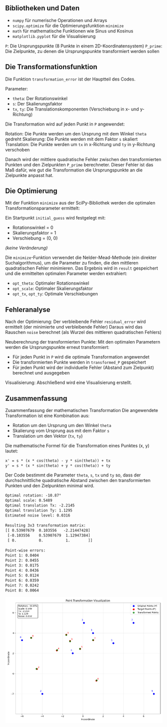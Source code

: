 ## Bibliotheken und Daten

- `numpy` für numerische Operationen und Arrays
- `scipy.optimize` für die Optimierungsfunktion `minimize`
- `math` für mathematische Funktionen wie Sinus und Kosinus
- `matplotlib.pyplot` für die Visualisierung


`P`: Die Ursprungspunkte (8 Punkte in einem 2D-Koordinatensystem)
`P_prime`: Die Zielpunkte, zu denen die Ursprungspunkte transformiert werden sollen

## Die Transformationsfunktion
Die Funktion `transformation_error` ist der Hauptteil des Codes.

Parameter:
- `theta`: Der Rotationswinkel
- `s`: Der Skalierungsfaktor
- `tx`, `ty`: Die Translationskomponenten (Verschiebung in x- und y-Richtung)


Die Transformation wird auf jeden Punkt in `P` angewendet:

Rotation: Die Punkte werden um den Ursprung mit dem Winkel `theta` gedreht
Skalierung: Die Punkte werden mit dem Faktor `s` skaliert
Translation: Die Punkte werden um `tx` in x-Richtung und `ty` in y-Richtung verschoben


Danach wird der mittlere quadratische Fehler zwischen den transformierten Punkten und
den Zielpunkten `P_prime` berechneter. Dieser Fehler ist das Maß dafür, wie gut die
Transformation die Ursprungspunkte an die Zielpunkte anpasst hat.

## Die Optimierung
Mit der Funktion `minimize` aus der SciPy-Bibliothek werden die optimalen
Transformationsparameter ermittelt:

Ein Startpunkt `initial_guess` wird festgelegt mit:
- Rotationswinkel = 0
- Skalierungsfaktor = 1
- Verschiebung = (0, 0)

_(keine Veränderung)_

Die `minimize`-Funktion verwendet die Nelder-Mead-Methode (ein direkter Suchalgorithmus),
um die Parameter zu finden, die den mittleren quadratischen Fehler minimieren.
Das Ergebnis wird in `result` gespeichert und die ermittelten optimalen Parameter
werden extrahiert:

- `opt_theta`: Optimaler Rotationswinkel
- `opt_scale`: Optimaler Skalierungsfaktor
- `opt_tx`, `opt_ty`: Optimale Verschiebungen

## Fehleranalyse
Nach der Optimierung:
Der verbleibende Fehler `residual_error` wird ermittelt (der minimierte und verbleibende Fehler)
Daraus wird das Rauschen `noise` berechnet (als Wurzel des mittleren quadratischen Fehlers)

Neuberechnung der transformierten Punkte:
Mit den optimalen Parametern werden die Ursprungspunkte erneut transformiert:

- Für jeden Punkt in `P` wird die optimale Transformation angewendet
- Die transformierten Punkte werden in `transformed_P` gespeichert
- Für jeden Punkt wird der individuelle Fehler (Abstand zum Zielpunkt) berechnet und ausgegeben

Visualisierung:
Abschließend wird eine Visualisierung erstellt.

## Zusammenfassung
Zusammenfassung der mathematischen Transformation
Die angewendete Transformation ist eine Kombination aus:

- Rotation um den Ursprung um den Winkel `theta`
- Skalierung vom Ursprung aus mit dem Faktor `s`
- Translation um den Vektor (`tx`, `ty`)

Die mathematische Formel für die Transformation eines Punktes (x, y) lautet:
```
x' = s * (x * cos(theta) - y * sin(theta)) + tx
y' = s * (x * sin(theta) + y * cos(theta)) + ty
```

Der Code bestimmt die Parameter `theta`, `s`, `tx` und `ty` so, dass der durchschnittliche
quadratische Abstand zwischen den transformierten Punkten und den Zielpunkten minimal wird.

```
Optimal rotation: -10.87°
Optimal scale: 0.5489
Optimal translation Tx: -2.2145
Optimal translation Ty: 1.1295
Estimated noise level: 0.0316

Resulting 3x3 transformation matrix:
[[ 0.53907679  0.103556   -2.21447428]
 [-0.103556    0.53907679  1.12947384]
 [ 0.          0.          1.        ]]

Point-wise errors:
Point 1: 0.0404
Point 2: 0.0455
Point 3: 0.0175
Point 4: 0.0436
Point 5: 0.0124
Point 6: 0.0359
Point 7: 0.0242
Point 8: 0.0064
```

![Result.png](Result.png)